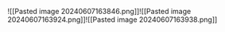 
![[Pasted image 20240607163846.png]]![[Pasted image 20240607163924.png]]![[Pasted image 20240607163938.png]]